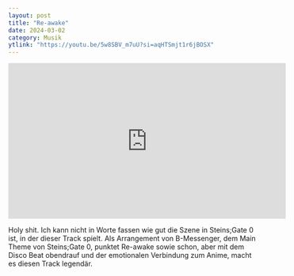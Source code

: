 ```yaml
---
layout: post
title: "Re-awake"
date: 2024-03-02
category: Musik
ytlink: "https://youtu.be/5w8SBV_m7uU?si=aqHTSmjt1r6jBOSX"
---
```


<iframe width="560" height="315" src="https://www.youtube.com/embed/5w8SBV_m7uU?si=aqHTSmjt1r6jBOSX&amp;controls=1" title="YouTube video player" frameborder="0" allow="accelerometer; autoplay; clipboard-write; encrypted-media; gyroscope; picture-in-picture; web-share" referrerpolicy="strict-origin-when-cross-origin" allowfullscreen></iframe>

Holy shit. Ich kann nicht in Worte fassen wie gut die Szene in Steins;Gate 0 ist, in der dieser Track spielt. Als
Arrangement von B-Messenger, dem Main Theme von Steins;Gate 0, punktet Re-awake sowie schon, aber mit dem Disco Beat
obendrauf und der emotionalen Verbindung zum Anime, macht es diesen Track legendär. 